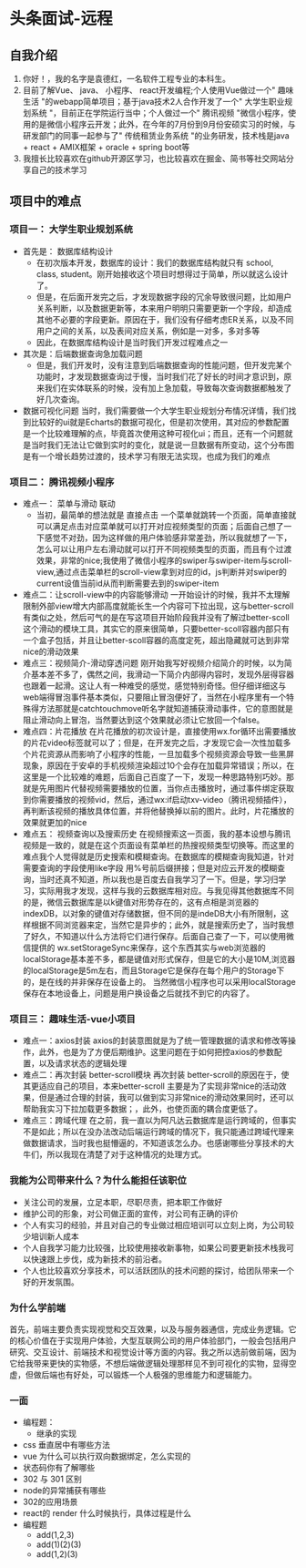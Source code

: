# 头条面试-远程

## 自我介绍
1. 你好！，我的名字是袁德红，一名软件工程专业的本科生。
2. 目前了解Vue、 java、 小程序、 react开发编程;个人使用Vue做过一个" 趣味生活 "的webapp简单项目；基于java技术2人合作开发了一个" 大学生职业规划系统 "，目前正在学院运行当中；个人做过一个" 腾讯视频 "微信小程序，使用的是微信小程序云开发；此外，在今年的7月份到9月份安硕实习的时候，与研发部门的同事一起参与了" 传统租赁业务系统 "的业务研发，技术栈是java + react + AMIX框架 + oracle + spring boot等
3. 我擅长比较喜欢在github开源区学习，也比较喜欢在掘金、简书等社交网站分享自己的技术学习  

## 项目中的难点

### 项目一： 大学生职业规划系统
  - 首先是： 数据库结构设计
    - 在初次版本开发，数据库的设计：我们的数据库结构就只有 school, class, student。刚开始接收这个项目时想得过于简单，所以就这么设计了。
    - 但是，在后面开发完之后，才发现数据字段的冗余导致很问题，比如用户关系判断，以及数据更新等，本来用户明明只需要更新一个字段，却造成其他不必要的字段更新。原因在于，我们没有仔细考虑ER关系，以及不同用户之间的关系，以及表间对应关系，例如是一对多，多对多等
    - 因此，在数据库结构设计是当时我们开发过程难点之一
  - 其次是：后端数据查询急加载问题
    - 但是，我们开发时，没有注意到后端数据查询的性能问题，但开发完某个功能时，才发现数据查询过于慢，当时我们花了好长的时间才意识到，原来我们在实体联系的时候，没有加上急加载，导致每次查询数据都触发了好几次查询。
  - 数据可视化问题
    当时，我们需要做一个大学生职业规划分布情况详情，我们找到比较好的ui就是Echarts的数据可视化，但是初次使用，其对应的参数配置是一个比较难理解的点，毕竟首次使用这种可视化ui；而且，还有一个问题就是当时我们无法让它做到实时的变化，就是说一旦数据有所变动，这个分布图是有一个增长趋势过渡的，技术学习有限无法实现，也成为我们的难点
### 项目二： 腾讯视频小程序
  - 难点一： 菜单与滑动 联动
    - 当初，最简单的想法就是 直接点击 一个菜单就跳转一个页面，简单直接就可以满足点击对应菜单就可以打开对应视频类型的页面；后面自己想了一下感觉不对劲，因为这样做的用户体验感非常差劲，所以我就想了一下，怎么可以让用户左右滑动就可以打开不同视频类型的页面，而且有个过渡效果，非常的nice;我使用了微信小程序的swiper与swiper-item与scroll-view,通过点击菜单栏的scroll-view拿到对应的id，js判断并对swiper的current设值当前id从而判断需要去到的swiper-item
  - 难点二：让scroll-view中的内容能够滑动
    一开始设计的时候，我并不太理解限制外部view增大内部高度就能长生一个内容可下拉出现，这与better-scroll有类似之处，然后可气的是在写这项目开始阶段我并没有了解过better-scoll这个滑动的模块工具，其实它的原来很简单，只要better-scoll容器内部只有一个盒子包括，并且让better-scoll容器的高度定死，超出隐藏就可达到非常nice的滑动效果
  - 难点三：视频简介-滑动穿透问题
    刚开始我写好视频介绍简介的时候，以为简介基本差不多了，偶然之间，我滑动一下简介内部得内容时，发现外层得容器也跟着一起滑。这让人有一种难受的感觉，感觉特别奇怪。但仔细详细这与web端得冒泡事件基本类似，只要阻止冒泡便好了，当然在小程序里有一个特殊得方法那就是catchtouchmove听名字就知道捕获滑动事件，它的意图就是阻止滑动向上冒泡，当然要达到这个效果就必须让它放回一个false。
  - 难点四：片花播放
    在片花播放的初次设计是，直接使用wx.for循环出需要播放的片花video标签就可以了；但是，在开发完之后，才发现它会一次性加载多个片花资源从而影响了小程序的性能，一旦加载多个视频资源会导致一些黑屏现象，原因在于安卓的手机视频渲染超过10个会存在加载异常错误；所以，在这里是一个比较难的难题，后面自己百度了一下，发现一种思路特别巧妙。那就是先用图片代替视频需要播放的位置，当你点击播放时，通过事件绑定获取到你需要播放的视频vid，然后，通过wx:if启动txv-video（腾讯视频插件），再判断该视频的播放具体位置，并将他替换掉以前的图片。此时，片花播放的效果就更加的nice
  - 难点五： 视频查询以及搜索历史
    在视频搜索这一页面，我的基本设想与腾讯视频是一致的，就是在这个页面设有菜单栏的热搜视频类型切换等。而这里的难点我个人觉得就是历史搜索和模糊查询。在数据库的模糊查询我知道，针对需要查询的字段使用like字段 用%号前后缀拼接；但是对应云开发的模糊查询，当时还真不知道，所以我也是百度去自我学习了一下。但是，学习归学习，实际用我才发现，这样与我的云数据库相对应。与我见得其他数据库不同的是，微信云数据库是以k键值对形势存在的，这有点相是浏览器的indexDB，以对象的键值对存储数据，但不同的是indeDB大小有所限制，这样根据不同浏览器来定，当然它是异步的；此外，就是搜索历史了，当时我想了好久，不知道以什么方法将它们进行保存。后面自己查了一下，可以使用微信提供的 wx.setStorageSync来保存，这个东西其实与web浏览器的localStorage基本差不多，都是键值对形式保存，但是它的大小是10M,浏览器的localStorage是5m左右，而且Storage它是保存在每个用户的Storage下的，是在线的并非保存在设备上的。 当然微信小程序也可以采用localStorage保存在本地设备上，问题是用户换设备之后就找不到它的内容了。
### 项目三： 趣味生活-vue小项目
  - 难点一：axios封装
    axios的封装意图就是为了统一管理数据的请求和修改等操作，此外，也是为了方便后期维护。这里问题在于如何把控axios的参数配置，以及请求状态的逻辑处理
  - 难点二：再次封装 better-scroll模块
    再次封装 better-scroll的原因在于，使其更适应自己的项目，本来better-scroll 主要是为了实现非常nice的活动效果，但是通过合理的封装，我可以做到实习非常nice的滑动效果同时，还可以帮助我实习下拉加载更多数据；，此外，也使页面的耦合度更低了。
  - 难点三：跨域代理
    在之前，我一直以为阿凡达云数据库是运行跨域的，但事实不是如此；所以在没办法改动后端运行跨域的情况下，我只能通过跨域代理来做数据请求，当时我也挺懵逼的，不知道该怎么办。也感谢哪些分享技术的大牛们，所以我现在清楚了对于这种情况的处理方式。


### 我能为公司带来什么？为什么能担任该职位
  - 关注公司的发展，立足本职，尽职尽责，把本职工作做好
  - 维护公司的形象，对公司做正面的宣传，对公司有正确的评价
  - 个人有实习的经验，并且对自己的专业做过相应培训可以立刻上岗，为公司较少培训新人成本
  - 个人自我学习能力比较强，比较使用接收新事物，如果公司要更新技术栈我可以快速跟上步伐，成为新技术的前沿者。
  - 个人也比较喜欢分享技术，可以活跃团队的技术问题的探讨，给团队带来一个好的开发氛围。

### 为什么学前端
  首先，前端主要负责实现视觉和交互效果，以及与服务器通信，完成业务逻辑。它的核心价值在于实现用户体验，大型互联网公司的用户体验部门，一般会包括用户研究、交互设计、前端技术和视觉设计等方面的内容。我之所以选前做前端，因为它给我带来更快的实物感，不想后端做逻辑处理那样见不到可视化的实物，显得空虚，但做后端也有好处，可以锻炼一个人极强的思维能力和逻辑能力。

### 一面
  - 编程题：
    - 继承的实现
  - css 垂直居中有哪些方法
  - vue 为什么可以执行双向数据绑定，怎么实现的
  - 状态码你有了解哪些
  - 302 与 301 区别
  - node的异常捕获有哪些
  - 302的应用场景
  - react的 render 什么时候执行，具体过程是什么
  - 编程题
    - add(1,2,3)
    - add(1)(2)(3)
    - add(1,2)(3)
